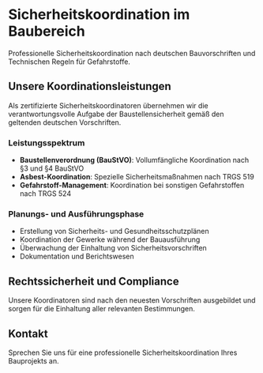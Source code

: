 # Sicherheitskoordination im Baubereich

Professionelle Sicherheitskoordination nach deutschen Bauvorschriften und Technischen Regeln für Gefahrstoffe.

## Unsere Koordinationsleistungen

Als zertifizierte Sicherheitskoordinatoren übernehmen wir die verantwortungsvolle Aufgabe der Baustellensicherheit gemäß den geltenden deutschen Vorschriften.

### Leistungsspektrum

- **Baustellenverordnung (BauStVO)**: Vollumfängliche Koordination nach §3 und §4 BauStVO
- **Asbest-Koordination**: Spezielle Sicherheitsmaßnahmen nach TRGS 519
- **Gefahrstoff-Management**: Koordination bei sonstigen Gefahrstoffen nach TRGS 524

### Planungs- und Ausführungsphase

- Erstellung von Sicherheits- und Gesundheitsschutzplänen
- Koordination der Gewerke während der Bauausführung
- Überwachung der Einhaltung von Sicherheitsvorschriften
- Dokumentation und Berichtswesen

## Rechtssicherheit und Compliance

Unsere Koordinatoren sind nach den neuesten Vorschriften ausgebildet und sorgen für die Einhaltung aller relevanten Bestimmungen.

## Kontakt

Sprechen Sie uns für eine professionelle Sicherheitskoordination Ihres Bauprojekts an.
